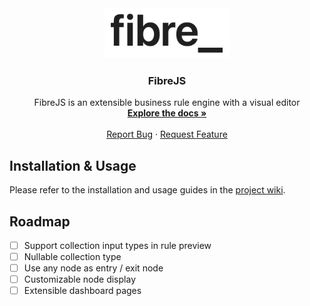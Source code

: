 <div align="center">
  <a href="https://github.com/fuchstim/fibrejs">
    <img src="images/logo.png" alt="Logo" width="200" height="80">
  </a>

<h3 align="center">FibreJS</h3>

  <p align="center">
    FibreJS is an extensible business rule engine with a visual editor
    <br />
    <a href="https://github.com/fuchstim/fibrejs/wiki"><strong>Explore the docs »</strong></a>
    <br />
    <br />
    <a href="https://github.com/fuchstim/fibrejs/issues">Report Bug</a>
    ·
    <a href="https://github.com/fuchstim/fibrejs/issues">Request Feature</a>
  </p>
</div>

## Installation & Usage

Please refer to the installation and usage guides in the [project wiki](https://github.com/fuchstim/fibrejs/wiki).

## Roadmap

- [ ] Support collection input types in rule preview
- [ ] Nullable collection type
- [ ] Use any node as entry / exit node
- [ ] Customizable node display
- [ ] Extensible dashboard pages

